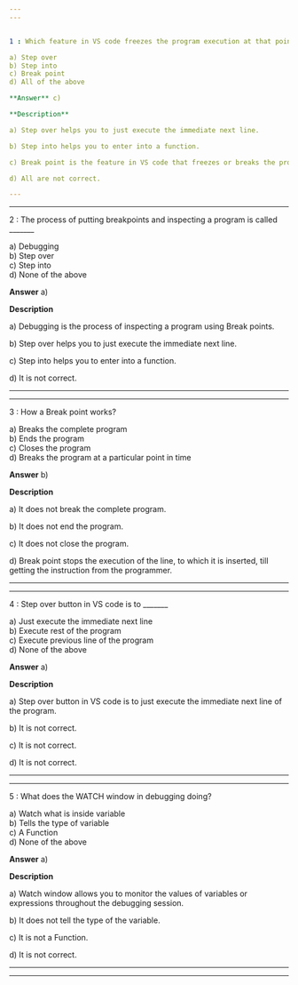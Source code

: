 ```yaml
---
---


1 : Which feature in VS code freezes the program execution at that point in time?

a) Step over  
b) Step into  
c) Break point  
d) All of the above  

**Answer** c) 

**Description**  

a) Step over helps you to just execute the immediate next line.

b) Step into helps you to enter into a function.

c) Break point is the feature in VS code that freezes or breaks the program at that point in time for debugging.

d) All are not correct.

---
```

---


2 : The process of putting breakpoints and inspecting a program is called _______  

a) Debugging  
b) Step over  
c) Step into  
d) None of the above  

**Answer** a) 

**Description**  

a) Debugging is the process of inspecting a program using Break points. 

b) Step over helps you to just execute the immediate next line.

c) Step into helps you to enter into a function.

d) It is not correct.

---
---


3 : How a Break point works?

a) Breaks the complete program  
b) Ends the program  
c) Closes the program  
d) Breaks the program at a particular point in time    

**Answer** b) 

**Description**  

a) It does not break the complete program.

b) It does not end the program.

c) It does not close the program.

d) Break point stops the execution of the line, to which it is inserted, till getting the instruction from the programmer.

---
---


4 : Step over button in VS code is to _______

a) Just execute the immediate next line  
b) Execute rest of the program  
c) Execute previous line of the program  
d) None of the above    

**Answer** a) 

**Description**  

a) Step over button in VS code is to just execute the immediate next line of the program.

b) It is not correct.

c) It is not correct.

d) It is not correct.

---
---


5 : What does the WATCH window in debugging doing?

a) Watch what is inside variable  
b) Tells the type of variable  
c) A Function  
d) None of the above  

**Answer** a) 

**Description**  

a) Watch window allows you to monitor the values of variables or expressions throughout the debugging session.

b) It does not tell the type of the variable.

c) It is not a Function.

d) It is not correct.

---
---






